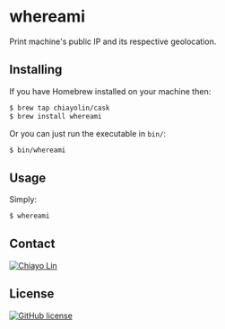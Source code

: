 whereami
========

Print machine's public IP and its respective geolocation.

Installing
----------

If you have Homebrew installed on your machine then:

```sh
$ brew tap chiayolin/cask
$ brew install whereami
```

Or you can just run the executable in `bin/`:

```sh 
$ bin/whereami
```

Usage
-----

Simply:

```sh
$ whereami
```

Contact
-------

[![Chiayo Lin](https://img.shields.io/badge/author-Chiayo%20Lin-green.svg)](mailto:chiayo.lin@gmail.com)

License
-------

[![GitHub license](https://img.shields.io/github/license/mashape/apistatus.svg)](https://raw.githubusercontent.com/chiayolin/nwlogin/master/LICENSE.txt)
